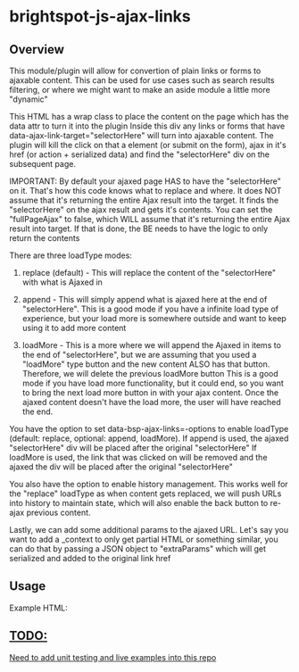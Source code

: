 # brightspot-js-ajax-links

## Overview

This module/plugin will allow for convertion of plain links or forms to ajaxable content.
This can be used for use cases such as search results filtering, or where we might want to make an aside module a little more "dynamic"

This HTML has a wrap class to place the content on the page which has the data attr to turn it into the plugin
Inside this div any links or forms that have data-ajax-link-target="selectorHere" will turn into ajaxable content.
The plugin will kill the click on that a element (or submit on the form), ajax in it's href (or action + serialized data)
and find the "selectorHere" div on the subsequent page.

IMPORTANT: By default your ajaxed page HAS to have the "selectorHere" on it. That's how this code knows what to replace and where.
It does NOT assume that it's returning the entire Ajax result into the target. It finds the "selectorHere" on the ajax
result and gets it's contents. You can set the "fullPageAjax" to false, which WILL assume that it's returning the entire Ajax
result into target. If that is done, the BE needs to have the logic to only return the contents

There are three loadType modes:

1. replace (default) - This will replace the content of the "selectorHere" with what is Ajaxed in

2. append - This will simply append what is ajaxed here at the end of "selectorHere".
   This is a good mode if you have a infinite load type of experience, but your load more is
   somewhere outside and want to keep using it to add more content

3. loadMore - This is a more where we will append the Ajaxed in items to the end of "selectorHere", but we are assuming that you
   used a "loadMore" type button and the new content ALSO has that button. Therefore, we will delete the previous loadMore button
   This is a good mode if you have load more functionality, but it could end, so you want to bring the next load more button in
   with your ajax content. Once the ajaxed content doesn't have the load more, the user will have reached the end.

You have the option to set data-bsp-ajax-links=-options to enable loadType (default: replace, optional: append, loadMore).
If append is used, the ajaxed "selectorHere" div will be placed after the original "selectorHere"
If loadMore is used, the link that was clicked on will be removed and the ajaxed the div will be placed after the original "selectorHere"

You also have the option to enable history management. This works well for the "replace" loadType as when content gets replaced,
we will push URLs into history to maintain state, which will also enable the back button to re-ajax previous content.

Lastly, we can add some additional params to the ajaxed URL. Let's say you want to add a _context to only get partial HTML or something
similar, you can do that by passing a JSON object to "extraParams" which will get serialized and added to the original link href

## Usage

Example HTML:
	<div class="content-wrap" data-bsp-ajax-links>
	     <div class="content">
	         <a href="this-page-will-ajax-in.html" data-ajax-link-target=".content">
	     </div>
	</div>

## TODO:

Need to add unit testing and live examples into this repo
